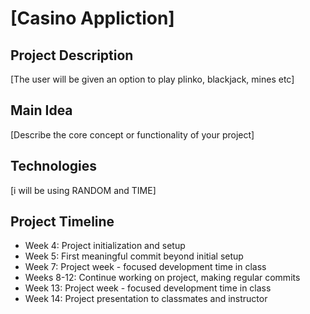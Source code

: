 # [Casino Appliction]

## Project Description
[The user will be given an option to play plinko, blackjack, mines etc]

## Main Idea
[Describe the core concept or functionality of your project]

## Technologies
[i will be using RANDOM and TIME]

## Project Timeline
- Week 4: Project initialization and setup
- Week 5: First meaningful commit beyond initial setup
- Week 7: Project week - focused development time in class
- Weeks 8-12: Continue working on project, making regular commits
- Week 13: Project week - focused development time in class
- Week 14: Project presentation to classmates and instructor